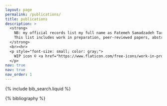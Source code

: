 ```yaml
---
layout: page
permalink: /publications/
title: publications
description: >
  <strong>
    NB: my official records list my full name as Fatemeh Samadzadeh Tarighat; however, I currently publish under Aida Tarighat.<br><br>
    This list includes work in preparation, peer-reviewed papers, abstracts, and posters.
  </strong>
  <br><hr>
  <p style="font-size: small; color: gray;">
    WIP icon © <a href="https://www.flaticon.com/free-icons/work-in-progress" title="work in progress icons">Work in progress icons created by Freepik - Flaticon</a>
  </p>
nav: true
nav: true
nav_order: 1
---
```


<!-- _pages/publications.md -->

<!-- Bibsearch Feature -->

{% include bib_search.liquid %}

<div class="publications">

{% bibliography %}

</div>
